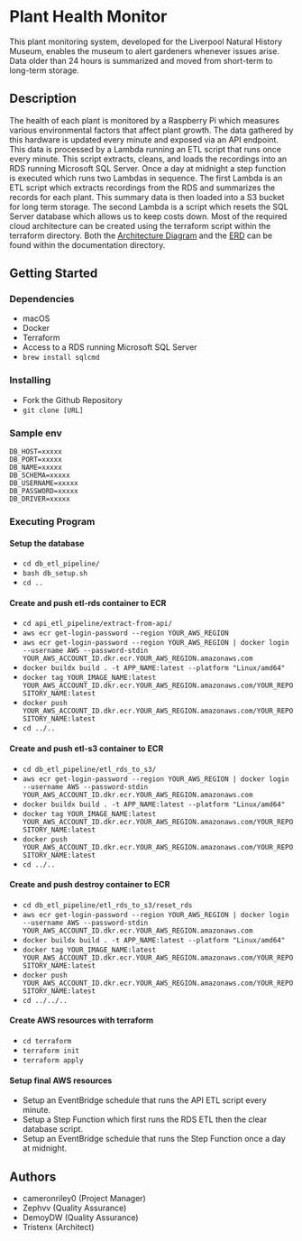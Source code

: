 # Plant Health Monitor
This plant monitoring system, developed for the Liverpool Natural History Museum, enables the museum to alert 
gardeners whenever issues arise. Data older than 24 hours is summarized and moved from short-term to long-term storage.

## Description
The health of each plant is monitored by a Raspberry Pi which measures various environmental factors that affect 
plant growth. The data gathered by this hardware is updated every minute and exposed via an API endpoint. This data 
is processed by a Lambda running an ETL script that runs once every minute. This script extracts, cleans, and loads the 
recordings into an RDS running Microsoft SQL Server. Once a day at midnight a step function is executed which runs 
two Lambdas in sequence. The first Lambda is an ETL script which extracts recordings from the RDS and summarizes the 
records for each plant. This summary data is then loaded into a S3 bucket for long term storage. The second Lambda is 
a script which resets the SQL Server database which allows us to keep costs down. Most of the required cloud architecture 
can be created using the terraform script within the terraform directory. Both the [Architecture Diagram](documentation/architecture_diagram.png) 
and the [ERD](documentation/database_erd.png) can be found within the documentation directory.

## Getting Started

### Dependencies
- macOS
- Docker
- Terraform
- Access to a RDS running Microsoft SQL Server
- `brew install sqlcmd`

### Installing
- Fork the Github Repository
- `git clone [URL]`

### Sample env
```
DB_HOST=xxxxx
DB_PORT=xxxxx
DB_NAME=xxxxx
DB_SCHEMA=xxxxx
DB_USERNAME=xxxxx
DB_PASSWORD=xxxxx
DB_DRIVER=xxxxx
```

### Executing Program
#### Setup the database
- `cd db_etl_pipeline/`
- `bash db_setup.sh`
- `cd ..`

#### Create and push etl-rds container to ECR
- `cd api_etl_pipeline/extract-from-api/`
- `aws ecr get-login-password --region YOUR_AWS_REGION`
- `aws ecr get-login-password --region YOUR_AWS_REGION | docker login --username AWS --password-stdin YOUR_AWS_ACCOUNT_ID.dkr.ecr.YOUR_AWS_REGION.amazonaws.com`
- `docker buildx build . -t APP_NAME:latest --platform "Linux/amd64"`
- `docker tag YOUR_IMAGE_NAME:latest YOUR_AWS_ACCOUNT_ID.dkr.ecr.YOUR_AWS_REGION.amazonaws.com/YOUR_REPOSITORY_NAME:latest`
- `docker push YOUR_AWS_ACCOUNT_ID.dkr.ecr.YOUR_AWS_REGION.amazonaws.com/YOUR_REPOSITORY_NAME:latest`
- `cd ../..`

#### Create and push etl-s3 container to ECR
- `cd db_etl_pipeline/etl_rds_to_s3/`
- `aws ecr get-login-password --region YOUR_AWS_REGION | docker login --username AWS --password-stdin YOUR_AWS_ACCOUNT_ID.dkr.ecr.YOUR_AWS_REGION.amazonaws.com`
- `docker buildx build . -t APP_NAME:latest --platform "Linux/amd64"`
- `docker tag YOUR_IMAGE_NAME:latest YOUR_AWS_ACCOUNT_ID.dkr.ecr.YOUR_AWS_REGION.amazonaws.com/YOUR_REPOSITORY_NAME:latest`
- `docker push YOUR_AWS_ACCOUNT_ID.dkr.ecr.YOUR_AWS_REGION.amazonaws.com/YOUR_REPOSITORY_NAME:latest`
- `cd ../..`

#### Create and push destroy container to ECR
- `cd db_etl_pipeline/etl_rds_to_s3/reset_rds`
- `aws ecr get-login-password --region YOUR_AWS_REGION | docker login --username AWS --password-stdin YOUR_AWS_ACCOUNT_ID.dkr.ecr.YOUR_AWS_REGION.amazonaws.com`
- `docker buildx build . -t APP_NAME:latest --platform "Linux/amd64"`
- `docker tag YOUR_IMAGE_NAME:latest YOUR_AWS_ACCOUNT_ID.dkr.ecr.YOUR_AWS_REGION.amazonaws.com/YOUR_REPOSITORY_NAME:latest`
- `docker push YOUR_AWS_ACCOUNT_ID.dkr.ecr.YOUR_AWS_REGION.amazonaws.com/YOUR_REPOSITORY_NAME:latest`
- `cd ../../..`

#### Create AWS resources with terraform
- `cd terraform`
- `terraform init`
- `terraform apply`

#### Setup final AWS resources
- Setup an EventBridge schedule that runs the API ETL script every minute.
- Setup a Step Function which first runs the RDS ETL then the clear database script.
- Setup an EventBridge schedule that runs the Step Function once a day at midnight.


## Authors
- cameronriley0 (Project Manager)
- Zephvv (Quality Assurance)
- DemoyDW (Quality Assurance)
- Tristenx (Architect)